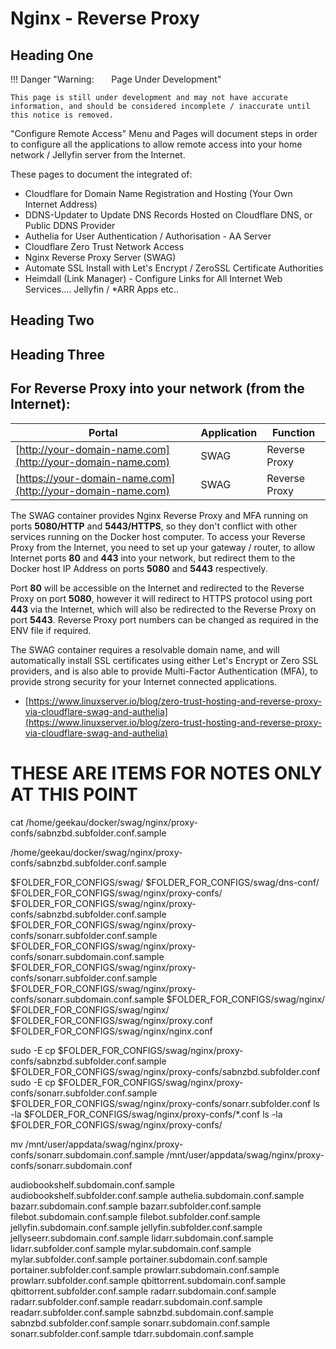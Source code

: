 # Nginx - Reverse Proxy


## Heading One

!!! Danger "Warning: &nbsp; &nbsp; &nbsp; Page Under Development"

    This page is still under development and may not have accurate information, and should be considered incomplete / inaccurate until this notice is removed.



"Configure Remote Access" Menu and Pages will document steps in order to configure all the applications to allow remote access into your home network / Jellyfin server from the Internet.

These pages to document the integrated of:

- Cloudflare for Domain Name Registration and Hosting (Your Own Internet Address)
- DDNS-Updater to Update DNS Records Hosted on Cloudflare DNS, or Public DDNS Provider
- Authelia for User Authentication / Authorisation - AA Server
- Cloudflare Zero Trust Network Access
- Nginx Reverse Proxy Server (SWAG)
- Automate SSL Install with Let's Encrypt / ZeroSSL Certificate Authorities
- Heimdall (Link Manager) - Configure Links for All Internet Web Services.... Jellyfin / *ARR Apps etc..


## Heading Two

## Heading Three







## For Reverse Proxy into your network (from the Internet):

 Portal | Application | Function
-------- | -------- | --------
[http://your-domain-name.com](http://your-domain-name.com)|SWAG|Reverse Proxy
[https://your-domain-name.com](http://your-domain-name.com)|SWAG|Reverse Proxy

The SWAG container provides Nginx Reverse Proxy and MFA running on ports **5080/HTTP** and **5443/HTTPS**, so they don't conflict with other services running on the Docker host computer. To access your Reverse Proxy from the Internet, you need to set up your gateway / router, to allow Internet ports **80** and **443** into your network, but redirect them to the Docker host IP Address on ports **5080** and **5443** respectively.

Port **80** will be accessible on the Internet and redirected to the Reverse Proxy on port **5080**, however it will redirect to HTTPS protocol using port **443** via the Internet, which will also be redirected to the Reverse Proxy on port **5443**. Reverse Proxy port numbers can be changed as required in the ENV file if required.

The SWAG container requires a resolvable domain name, and will automatically install SSL certificates using either Let's Encrypt or Zero SSL providers, and is also able to provide Multi-Factor Authentication (MFA), to provide strong security for your Internet connected applications.

 - [https://www.linuxserver.io/blog/zero-trust-hosting-and-reverse-proxy-via-cloudflare-swag-and-authelia](https://www.linuxserver.io/blog/zero-trust-hosting-and-reverse-proxy-via-cloudflare-swag-and-authelia)





# THESE ARE ITEMS FOR NOTES ONLY AT THIS POINT



cat /home/geekau/docker/swag/nginx/proxy-confs/sabnzbd.subfolder.conf.sample

/home/geekau/docker/swag/nginx/proxy-confs/sabnzbd.subfolder.conf.sample




$FOLDER_FOR_CONFIGS/swag/
$FOLDER_FOR_CONFIGS/swag/dns-conf/
$FOLDER_FOR_CONFIGS/swag/nginx/proxy-confs/
$FOLDER_FOR_CONFIGS/swag/nginx/proxy-confs/sabnzbd.subfolder.conf.sample
$FOLDER_FOR_CONFIGS/swag/nginx/proxy-confs/sonarr.subfolder.conf.sample
$FOLDER_FOR_CONFIGS/swag/nginx/proxy-confs/sonarr.subdomain.conf.sample
$FOLDER_FOR_CONFIGS/swag/nginx/proxy-confs/sonarr.subfolder.conf.sample
$FOLDER_FOR_CONFIGS/swag/nginx/proxy-confs/sonarr.subdomain.conf.sample
$FOLDER_FOR_CONFIGS/swag/nginx/
$FOLDER_FOR_CONFIGS/swag/nginx/
$FOLDER_FOR_CONFIGS/swag/nginx/proxy.conf
$FOLDER_FOR_CONFIGS/swag/nginx/nginx.conf



sudo -E cp $FOLDER_FOR_CONFIGS/swag/nginx/proxy-confs/sabnzbd.subfolder.conf.sample     $FOLDER_FOR_CONFIGS/swag/nginx/proxy-confs/sabnzbd.subfolder.conf
sudo -E cp $FOLDER_FOR_CONFIGS/swag/nginx/proxy-confs/sonarr.subfolder.conf.sample      $FOLDER_FOR_CONFIGS/swag/nginx/proxy-confs/sonarr.subfolder.conf
ls -la $FOLDER_FOR_CONFIGS/swag/nginx/proxy-confs/*.conf
ls -la $FOLDER_FOR_CONFIGS/swag/nginx/proxy-confs/

mv /mnt/user/appdata/swag/nginx/proxy-confs/sonarr.subdomain.conf.sample /mnt/user/appdata/swag/nginx/proxy-confs/sonarr.subdomain.conf



audiobookshelf.subdomain.conf.sample
audiobookshelf.subfolder.conf.sample
authelia.subdomain.conf.sample
bazarr.subdomain.conf.sample
bazarr.subfolder.conf.sample
filebot.subdomain.conf.sample
filebot.subfolder.conf.sample
jellyfin.subdomain.conf.sample
jellyfin.subfolder.conf.sample
jellyseerr.subdomain.conf.sample
lidarr.subdomain.conf.sample
lidarr.subfolder.conf.sample
mylar.subdomain.conf.sample
mylar.subfolder.conf.sample
portainer.subdomain.conf.sample
portainer.subfolder.conf.sample
prowlarr.subdomain.conf.sample
prowlarr.subfolder.conf.sample
qbittorrent.subdomain.conf.sample
qbittorrent.subfolder.conf.sample
radarr.subdomain.conf.sample
radarr.subfolder.conf.sample
readarr.subdomain.conf.sample
readarr.subfolder.conf.sample
sabnzbd.subdomain.conf.sample
sabnzbd.subfolder.conf.sample
sonarr.subdomain.conf.sample
sonarr.subfolder.conf.sample
tdarr.subdomain.conf.sample



